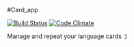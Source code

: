 #Card_app

[![Build Status](https://travis-ci.org/Keman/card_app.svg?branch=task-7)](https://travis-ci.org/Keman/card_app)
[![Code Climate](https://codeclimate.com/github/Keman/card_app/badges/gpa.svg)](https://codeclimate.com/github/Keman/card_app)

Manage and repeat your language cards :)

